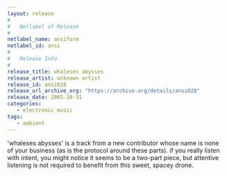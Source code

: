 ```yaml
---
layout: release
#
#   Netlabel of Release
#
netlabel_name: ansiform
netlabel_id: ansi
#
#   Release Info
#
release_title: whaleses abysses
release_artist: unknown artist
release_id: ansi028
release_url_archive_org: "https://archive.org/details/ansi028"
release_date: 2005-10-31
categories:
   - electronic music
tags:
   - ambient
---
```

'whaleses abysses' is a track from a new contributor whose name is none of your business (as is the protocol around these parts). if you really listen with intent, you might notice it seems to be a two-part piece, but attentive listening is not required to benefit from this sweet, spacey drone.

